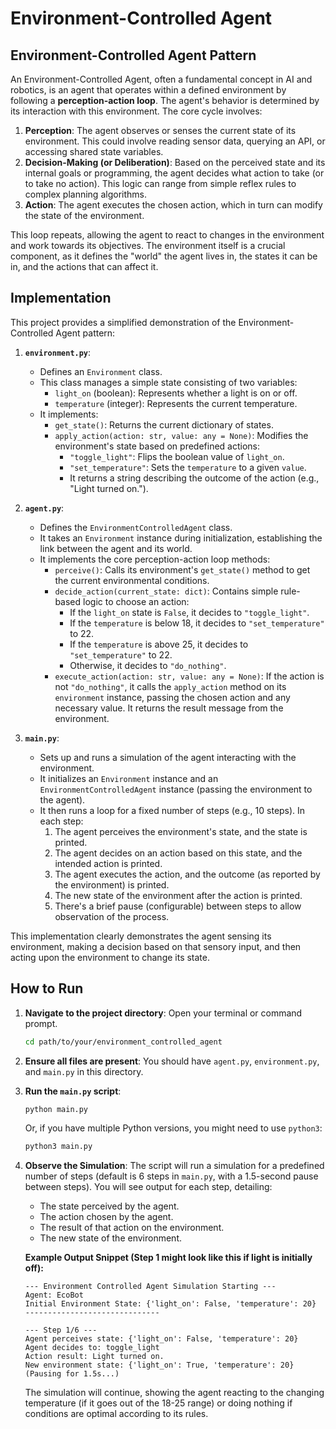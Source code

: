 # Environment-Controlled Agent

## Environment-Controlled Agent Pattern

An Environment-Controlled Agent, often a fundamental concept in AI and robotics, is an agent that operates within a defined environment by following a **perception-action loop**. The agent's behavior is determined by its interaction with this environment. The core cycle involves:

1.  **Perception**: The agent observes or senses the current state of its environment. This could involve reading sensor data, querying an API, or accessing shared state variables.
2.  **Decision-Making (or Deliberation)**: Based on the perceived state and its internal goals or programming, the agent decides what action to take (or to take no action). This logic can range from simple reflex rules to complex planning algorithms.
3.  **Action**: The agent executes the chosen action, which in turn can modify the state of the environment.

This loop repeats, allowing the agent to react to changes in the environment and work towards its objectives. The environment itself is a crucial component, as it defines the "world" the agent lives in, the states it can be in, and the actions that can affect it.

## Implementation

This project provides a simplified demonstration of the Environment-Controlled Agent pattern:

1.  **`environment.py`**:
    *   Defines an `Environment` class.
    *   This class manages a simple state consisting of two variables:
        *   `light_on` (boolean): Represents whether a light is on or off.
        *   `temperature` (integer): Represents the current temperature.
    *   It implements:
        *   `get_state()`: Returns the current dictionary of states.
        *   `apply_action(action: str, value: any = None)`: Modifies the environment's state based on predefined actions:
            *   `"toggle_light"`: Flips the boolean value of `light_on`.
            *   `"set_temperature"`: Sets the `temperature` to a given `value`.
            *   It returns a string describing the outcome of the action (e.g., "Light turned on.").

2.  **`agent.py`**:
    *   Defines the `EnvironmentControlledAgent` class.
    *   It takes an `Environment` instance during initialization, establishing the link between the agent and its world.
    *   It implements the core perception-action loop methods:
        *   `perceive()`: Calls its environment's `get_state()` method to get the current environmental conditions.
        *   `decide_action(current_state: dict)`: Contains simple rule-based logic to choose an action:
            *   If the `light_on` state is `False`, it decides to `"toggle_light"`.
            *   If the `temperature` is below 18, it decides to `"set_temperature"` to 22.
            *   If the `temperature` is above 25, it decides to `"set_temperature"` to 22.
            *   Otherwise, it decides to `"do_nothing"`.
        *   `execute_action(action: str, value: any = None)`: If the action is not `"do_nothing"`, it calls the `apply_action` method on its `environment` instance, passing the chosen action and any necessary value. It returns the result message from the environment.

3.  **`main.py`**:
    *   Sets up and runs a simulation of the agent interacting with the environment.
    *   It initializes an `Environment` instance and an `EnvironmentControlledAgent` instance (passing the environment to the agent).
    *   It then runs a loop for a fixed number of steps (e.g., 10 steps). In each step:
        1.  The agent perceives the environment's state, and the state is printed.
        2.  The agent decides on an action based on this state, and the intended action is printed.
        3.  The agent executes the action, and the outcome (as reported by the environment) is printed.
        4.  The new state of the environment after the action is printed.
        5.  There's a brief pause (configurable) between steps to allow observation of the process.

This implementation clearly demonstrates the agent sensing its environment, making a decision based on that sensory input, and then acting upon the environment to change its state.

## How to Run

1.  **Navigate to the project directory**:
    Open your terminal or command prompt.
    ```bash
    cd path/to/your/environment_controlled_agent
    ```

2.  **Ensure all files are present**:
    You should have `agent.py`, `environment.py`, and `main.py` in this directory.

3.  **Run the `main.py` script**:
    ```bash
    python main.py
    ```
    Or, if you have multiple Python versions, you might need to use `python3`:
    ```bash
    python3 main.py
    ```

4.  **Observe the Simulation**:
    The script will run a simulation for a predefined number of steps (default is 6 steps in `main.py`, with a 1.5-second pause between steps). You will see output for each step, detailing:
    *   The state perceived by the agent.
    *   The action chosen by the agent.
    *   The result of that action on the environment.
    *   The new state of the environment.

    **Example Output Snippet (Step 1 might look like this if light is initially off):**
    ```
    --- Environment Controlled Agent Simulation Starting ---
    Agent: EcoBot
    Initial Environment State: {'light_on': False, 'temperature': 20}
    ------------------------------

    --- Step 1/6 ---
    Agent perceives state: {'light_on': False, 'temperature': 20}
    Agent decides to: toggle_light
    Action result: Light turned on.
    New environment state: {'light_on': True, 'temperature': 20}
    (Pausing for 1.5s...)
    ```
    The simulation will continue, showing the agent reacting to the changing temperature (if it goes out of the 18-25 range) or doing nothing if conditions are optimal according to its rules.
